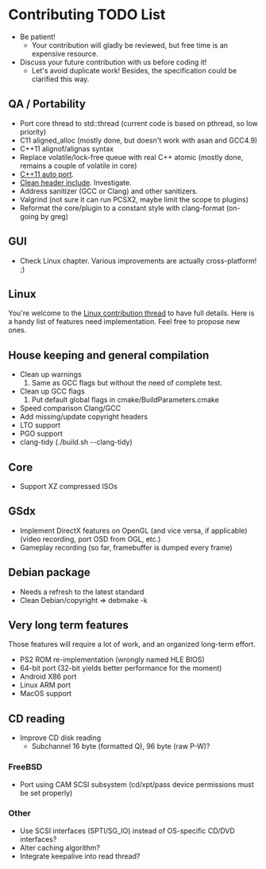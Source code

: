 # Contributing TODO List

* Be patient!
  * Your contribution will gladly be reviewed, but free time is an expensive resource.
* Discuss your future contribution with us before coding it!
  * Let's avoid duplicate work! Besides, the specification could be clarified this way.

## QA / Portability

* Port core thread to std::thread (current code is based on pthread, so low priority) 
* C11 aligned_alloc (mostly done, but doesn't work with asan and GCC4.9)
* C++11 alignof/alignas syntax
* Replace volatile/lock-free queue with real C++ atomic (mostly done, remains a couple of volatile in core)
* [C++11 auto port](https://clang.llvm.org/extra/clang-modernize.html).
* [Clean header include](https://github.com/include-what-you-use/include-what-you-use). Investigate.
* Address sanitizer (GCC or Clang) and other sanitizers.
* Valgrind (not sure it can run PCSX2, maybe limit the scope to plugins)
* Reformat the core/plugin to a constant style with clang-format (on-going by greg)

## GUI

* Check Linux chapter. Various improvements are actually cross-platform! ;)

## Linux

You're welcome to the [Linux contribution thread](https://forums.pcsx2.net/Thread-Areas-of-interest-for-new-linux-developers) to have full details. Here is a handy list of features need implementation. Feel free to propose new ones.

## House keeping and general compilation

* Clean up warnings
  1. Same as GCC flags but without the need of complete test.
* Clean up GCC flags
  1. Put default global flags in cmake/BuildParameters.cmake
* Speed comparison Clang/GCC
* Add missing/update copyright headers
* LTO support
* PGO support
* clang-tidy (./build.sh --clang-tidy)

## Core

* Support XZ compressed ISOs

## GSdx

* Implement DirectX features on OpenGL (and vice versa, if applicable)(video recording, port OSD from OGL, etc.) 
* Gameplay recording (so far, framebuffer is dumped every frame)

## Debian package

* Needs a refresh to the latest standard
* Clean Debian/copyright => debmake -k

## Very long term features

Those features will require a lot of work, and an organized long-term effort.
* PS2 ROM re-implementation (wrongly named HLE BIOS)
* 64-bit port (32-bit yields better performance for the moment)
* Android X86 port
* Linux ARM port
* MacOS support

## CD reading

 - Improve CD disk reading
   - Subchannel 16 byte (formatted Q), 96 byte (raw P-W)?

### FreeBSD

 - Port using CAM SCSI subsystem (cd/xpt/pass device permissions must be set properly)

### Other

 - Use SCSI interfaces (SPTI/SG_IO) instead of OS-specific CD/DVD interfaces?
 - Alter caching algorithm?
 - Integrate keepalive into read thread?
